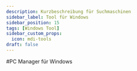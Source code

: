 ```yaml
---
description: Kurzbeschreibung für Suchmaschinen
sidebar_label: Tool für Windows
sidebar_position: 15
tags: [Windows Tool]
sidebar_custom_props:
  icon: mdi-tools
draft: false
---
```


#PC Manager für Windows
